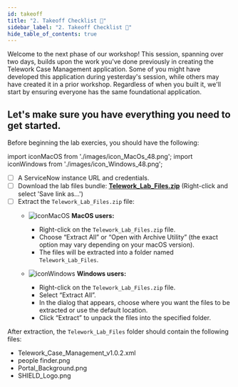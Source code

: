 ```yaml
---
id: takeoff
title: "2. Takeoff Checklist 🚀"
sidebar_label: "2. Takeoff Checklist 🚀"
hide_table_of_contents: true
---
```

Welcome to the next phase of our workshop! This session, spanning over two days, builds upon the work you've done previously in creating the Telework Case Management application. Some of you might have developed this application during yesterday's session, while others may have created it in a prior workshop. Regardless of when you built it, we'll start by ensuring everyone has the same foundational application.

## Let's make sure you have everything you need to get started.

Before beginning the lab exercies, you should have the following:

import iconMacOS  from './images/icon_MacOs_48.png';
import iconWindows from './images/icon_Windows_48.png';

- [ ] A ServiceNow instance URL and credentials.
- [ ] Download the lab files bundle: **[Telework_Lab_Files.zip](../downloads/Telework_Lab_Files.zip)** (Right-click and select 'Save link as...')
- [ ] Extract the `Telework_Lab_Files.zip` file:
    - <img src={iconMacOS} className='inline-icon' alt="iconMacOS" /> <strong>MacOS users:</strong>

       - Right-click on the `Telework_Lab_Files.zip` file.
       - Choose “Extract All” or “Open with Archive Utility” (the exact option may vary depending on your macOS version).
       - The files will be extracted into a folder named `Telework_Lab_Files`.

    - <img src={iconWindows} className='inline-icon'  alt="iconWindows" /> <strong>Windows users:</strong>

        - Right-click on the `Telework_Lab_Files.zip` file.
        - Select “Extract All”.
        - In the dialog that appears, choose where you want the files to be extracted or use the default location.
        - Click “Extract” to unpack the files into the specified folder.

After extraction, the `Telework_Lab_Files` folder should contain the following files: 
- Telework_Case_Management_v1.0.2.xml
- people finder.png
- Portal_Background.png
- SHIELD_Logo.png

